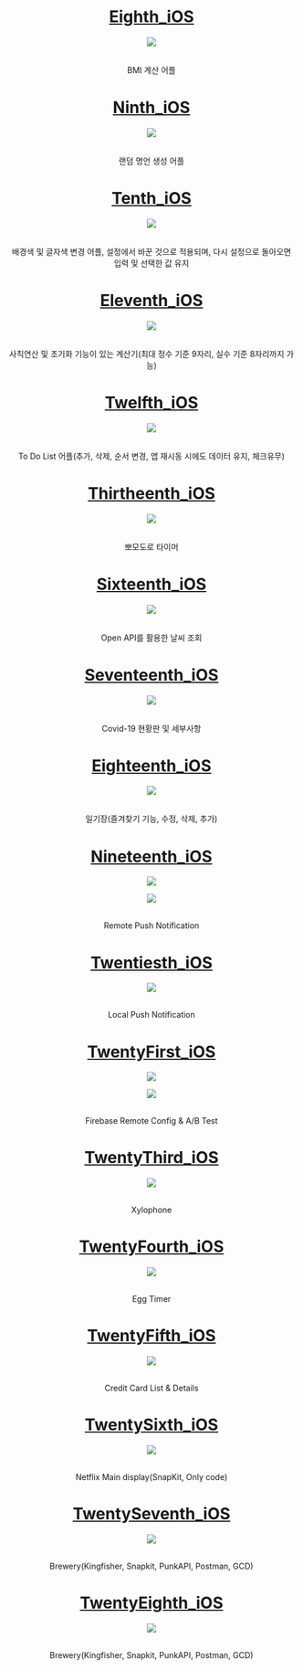 # <div align="center">[Eighth_iOS](https://github.com/munsangu/SWIFT_Prac/tree/main/MyEighthiOS/MyEighthiOS)</div>
<p align="center"><img src="https://user-images.githubusercontent.com/51852940/206391037-8422c122-4006-49a4-8260-e7bb43a8e1f2.gif"></p>
<br>
<div align="center">
BMI 계산 어플
</div>

# <div align="center">[Ninth_iOS](https://github.com/munsangu/SWIFT_Prac/tree/main/MyNinthiOS)</div>
<p align="center"><img src="https://user-images.githubusercontent.com/51852940/207037620-2a73e961-bdd2-4b5a-8944-7cecc7be3456.gif"></p>
<br>
<div align="center">
랜덤 명언 생성 어플
</div>

# <div align="center">[Tenth_iOS](https://github.com/munsangu/SWIFT_Prac/tree/main/MyTenthiOS)</div>
<p align="center"><img src="https://user-images.githubusercontent.com/51852940/207298032-e86d77cc-ce6a-4e32-b83c-9f3f33892a42.gif"></p>
<br>
<div align="center">
배경색 및 글자색 변경 어플, 설정에서 바꾼 것으로 적용되며, 다시 설정으로 돌아오면 입력 및 선택한 값 유지
</div>

# <div align="center">[Eleventh_iOS](https://github.com/munsangu/SWIFT_Prac/tree/main/MyEleventhiOS)</div>
<p align="center"><img src="https://user-images.githubusercontent.com/51852940/207345625-28f8c711-c1dc-41bf-9d4d-e06896a6b7e9.gif"></p>
<br>
<div align="center">
사칙연산 및 초기화 기능이 있는 계산기(최대 정수 기준 9자리, 실수 기준 8자리까지 가능)
</div>

# <div align="center">[Twelfth_iOS](https://github.com/munsangu/SWIFT_Prac/tree/main/MyTwelfthiOS)</div>
<p align="center"><img src="https://user-images.githubusercontent.com/51852940/207564126-40cea8bd-4721-4d23-8b3d-21d899a6dd3d.gif"></p>
<br>
<div align="center">
To Do List 어플(추가, 삭제, 순서 변경, 앱 재시동 시에도 데이터 유지, 체크유무)
</div>

# <div align="center">[Thirtheenth_iOS](https://github.com/munsangu/SWIFT_Prac/tree/main/MyThirtheenthiOS)</div>
<p align="center"><img src="https://user-images.githubusercontent.com/51852940/207803296-78820809-c24d-47d6-8d9c-d8abfdd39c02.gif"></p>
<br>
<div align="center">
뽀모도로 타이머
</div>

# <div align="center">[Sixteenth_iOS](https://github.com/munsangu/SWIFT_Prac/tree/main/MySixteenthiOS)</div>
<p align="center"><img src="https://user-images.githubusercontent.com/51852940/208115071-e241d486-10b7-4d61-8198-aa91c62b2c00.gif"></p>
<br>
<div align="center">
Open API를 활용한 날씨 조회
</div>

# <div align="center">[Seventeenth_iOS](https://github.com/munsangu/SWIFT_Prac/tree/main/MySeventeenthiOS)</div>
<p align="center"><img src="https://user-images.githubusercontent.com/51852940/208240433-7bc6de64-b383-4c4f-91ef-2cec4474a07e.gif"></p>
<br>
<div align="center">
Covid-19 현황판 및 세부사항
</div>

# <div align="center">[Eighteenth_iOS](https://github.com/munsangu/SWIFT_Prac/tree/main/MyEighteenthiOS)</div>
<p align="center"><img src="https://user-images.githubusercontent.com/51852940/208300583-efaa9c9c-3b4a-499b-a824-14088452c767.gif"></p>
<br>
<div align="center">
일기장(즐겨찾기 기능, 수정, 삭제, 추가)
</div>

# <div align="center">[Nineteenth_iOS](https://github.com/munsangu/SWIFT_Prac/tree/main/MyNineteenthiOS)</div>
<p align="center"><img src="https://user-images.githubusercontent.com/51852940/208329747-2dd7667c-a946-496e-831e-ce9eac55bc09.png"></p>
<p align="center"><img src="https://user-images.githubusercontent.com/51852940/208329824-b92afc82-daf1-42b5-87b8-f100807be6a8.png"></p>
<br>
<div align="center">
Remote Push Notification
</div>

# <div align="center">[Twentiesth_iOS](https://github.com/munsangu/SWIFT_Prac/tree/main/MyTwentiethiOS)</div>
<p align="center"><img src="https://user-images.githubusercontent.com/51852940/208368326-b098f9b7-c83e-4e34-ba28-4938ef106638.gif"></p>
<br>
<div align="center">
Local Push Notification
</div>

# <div align="center">[TwentyFirst_iOS](https://github.com/munsangu/SWIFT_Prac/tree/main/MyTwentyFirstiOS)</div>
<p align="center"><img src="https://user-images.githubusercontent.com/51852940/208615290-5bdab147-d1cc-422d-acfc-f483b9c27891.png"></p>
<p align="center"><img src="https://user-images.githubusercontent.com/51852940/208615306-a637751b-efd5-47bb-b7c7-e8d740c6b6d9.png"></p>
<br>
<div align="center">
Firebase Remote Config & A/B Test
</div>

# <div align="center">[TwentyThird_iOS](https://hirodaegu.tistory.com/458)</div>
<p align="center"><img src="https://user-images.githubusercontent.com/51852940/209349408-5971aed2-3bbe-46e2-9209-d734458bd119.gif"></p>
<br>
<div align="center">
Xylophone
</div>

# <div align="center">[TwentyFourth_iOS](https://github.com/munsangu/SWIFT_Prac/tree/main/MyTwentythirdiOS)</div>
<p align="center"><img src="https://user-images.githubusercontent.com/51852940/209434855-290f2b7f-e4de-4c8b-b31c-dd07f04bcfe7.gif"></p>
<br>
<div align="center">
Egg Timer
</div>

# <div align="center">[TwentyFifth_iOS](https://github.com/munsangu/SWIFT_Prac/tree/main/MyTwentyFifthiOS)</div>
<p align="center"><img src="https://user-images.githubusercontent.com/51852940/209459790-4d1b96eb-6b91-4eca-ba4c-da2b1a70b3d8.gif"></p>
<br>
<div align="center">
Credit Card List & Details
</div>

# <div align="center">[TwentySixth_iOS](https://github.com/munsangu/SWIFT_Prac/tree/main/MyTwentySixthiOS)</div>
<p align="center"><img src="https://user-images.githubusercontent.com/51852940/209607458-998ea014-b6a3-42a6-84ff-c75c93fea20d.gif"></p>
<br>
<div align="center">
Netflix Main display(SnapKit, Only code)
</div>

# <div align="center">[TwentySeventh_iOS](https://github.com/munsangu/SWIFT_Prac/tree/main/MyTwentySeventhiOS)</div>
<p align="center"><img src="https://user-images.githubusercontent.com/51852940/210044909-c9e488cc-7fc7-412d-8e84-1b61b5a91546.gif"></p>
<br>
<div align="center">
Brewery(Kingfisher, Snapkit, PunkAPI, Postman, GCD)
</div>

# <div align="center">[TwentyEighth_iOS](https://github.com/munsangu/SWIFT_Prac/tree/main/MyTwentyEighthiOS)</div>
<p align="center"><img src="https://user-images.githubusercontent.com/51852940/210138662-c464a182-1d94-4414-a2d1-3dcc4812cd21.gif"></p>
<br>
<div align="center">
Brewery(Kingfisher, Snapkit, PunkAPI, Postman, GCD)
</div>

